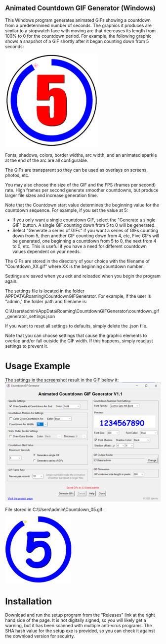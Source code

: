 ## Animated Countdown GIF Generator (Windows)

This Windows program generates animated GIFs showing a countdown from a predetermined number of seconds. The graphics it produces are similar to a stopwatch face with moving arc that decreases its length from 100% to 0 for the countdown period. For example, the following graphic shows a snapshot of a GIF shortly after it began counting down from 5 seconds:

![Alt text](images/1.png)

Fonts, shadows, colors, border widths, arc width, and an animated sparkle at the end of the arc are all configurable.

The GIFs are transparent so they can be used as overlays on screens, photos, etc.

You may also choose the size of the GIF and the FPS (frames per second) rate. High frames per second generate smoother countdowns, but produce larger file sizes and increase generation time.

Note that the Countdown start value determines the beginning value for the countdown sequence. For example, if you set the value at 5:

- If you only want a single countdown GIF, select the "Generate a single GIF" button. A single GIF counting down from 5 to 0 will be generated.
- Select "Generate a series of GIFs" if you want a series of GIFs counting down from 5, then another GIF counting down from 4, etc, Five GIFs will be generated, one beginning a countdown from 5 to 0, the next from 4 to 0, etc. This is useful if you have a need for different countdown values dependent on your needs.

The GIFs are stored in the directory of your choice with the filename of "Countdown_XX.gif" where XX is the beginning countdown number.

Settings are saved when you exit and reloaded when you begin the program again.

The settings file is located in the folder APPDATA\Roaming\CountdownGIFGenerator. For example, if the user is "admin," the folder path and filename is:

C:\Users\admin\AppData\Roaming\CountdownGIFGenerator\countdown_gif_generator_settings.json

If you want to reset all settings to defaults, simply delete the .json file.

Note that you can choose settings that cause the graphic elements to overlap and/or fall outside the GIF width. If this happens, simply readjust settings to prevent it.

# Usage Example

The settings in the screenshot result in the GIF below it:
![Alt text](images/2.png)

File stored in C:\Users\admin\Countdown_05.gif:

![Alt text](images/3.png)

# Installation
Download and run the setup program from the "Releases" link at the right hand side of the page.
It is not digitally signed, so you will likely get a warning, but it has been scanned with multiple anti-virus programs.
The SHA hash value for the setup exe is provided, so you can check it against the download version for secuirty. 
